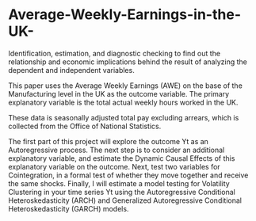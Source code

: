 # Average-Weekly-Earnings-in-the-UK-
Identification, estimation, and diagnostic checking to find out the relationship and economic implications behind the result of analyzing the dependent and independent variables.
</p> This paper uses the Average Weekly Earnings (AWE) on the base of the Manufacturing level in the UK as the outcome variable. The primary explanatory variable is the total actual weekly hours worked in the UK. 
</p> These data is seasonally adjusted total pay excluding arrears, which is collected from the Office of National Statistics.
</p> The first part of this project will explore the outcome Yt as an Autoregressive process. The next step is to consider an additional explanatory variable, and estimate
the Dynamic Causal Effects of this explanatory variable on the outcome. Next, test two variables for Cointegration, in a formal test of whether they move together and receive the same shocks. Finally, I will estimate a model testing for Volatility Clustering in your time series Yt using the Autoregressive Conditional Heteroskedasticity (ARCH) and Generalized Autoregressive Conditional Heteroskedasticity (GARCH) models.
